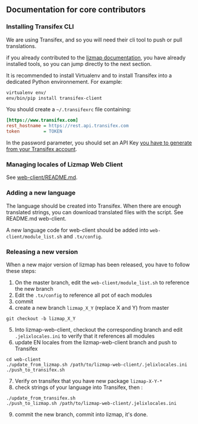 ## Documentation for core contributors

### Installing Transifex CLI

We are using Transifex, and so you will need their cli tool to push or pull
translations.

if you already contributed to the [lizmap documentation](https://github.com/3liz/lizmap-documentation), 
you have already installed tools, so you can jump directly to the next section.

It is recommended to install Virtualenv and to install Transifex into a 
dedicated Python environnement. For example:

```bash
virtualenv env/
env/bin/pip install transifex-client
``` 

You should create a `~/.transifexrc` file containing:

```ini
[https://www.transifex.com]
rest_hostname = https://rest.api.transifex.com
token         = TOKEN
```

In the password parameter, you should set an API Key [you have to generate from your
Transifex account](https://www.transifex.com/user/settings/api/).

### Managing locales of Lizmap Web Client

See [web-client/README.md](web-client/README.md).

### Adding a new language

The language should be created into Transifex. When there are enough translated
strings, you can download translated files with the script. See README.md web-client.

A new language code for web-client should be added into `web-client/module_list.sh` and `.tx/config`.

### Releasing a new version 

When a new major version of lizmap has been released, you have to follow these
steps: 

1. On the master branch, edit the `web-client/module_list.sh` to reference the new branch
2. Edit the `.tx/config` to reference all pot of each modules
3. commit
4. create a new branch `lizmap_X_Y` (replace X and Y) from master
  ```
git checkout -b lizmap_X_Y
```
5. Into lizmap-web-client, checkout the corresponding branch and edit `.jelixlocales.ini`
   to verify that it references all modules
6. update EN locales from the lizmap-web-client branch and push to Transifex
  ```
cd web-client
./update_from_lizmap.sh /path/to/lizmap-web-client/.jelixlocales.ini
./push_to_transifex.sh
```
7. Verify on transifex that you have new package `lizmap-X-Y-*`
8. check strings of your language into Transifex, then :
  ```
./update_from_transifex.sh
./push_to_lizmap.sh /path/to/lizmap-web-client/.jelixlocales.ini
```
9. commit the new branch, commit into lizmap, it's done.
